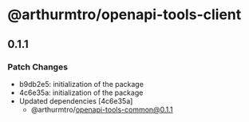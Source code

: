 # @arthurmtro/openapi-tools-client

## 0.1.1

### Patch Changes

- b9db2e5: initialization of the package
- 4c6e35a: initialization of the package
- Updated dependencies [4c6e35a]
  - @arthurmtro/openapi-tools-common@0.1.1
